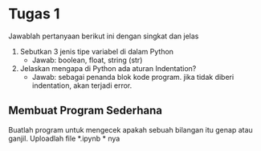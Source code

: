 # Tugas 1

Jawablah pertanyaan berikut ini dengan singkat dan jelas
1. Sebutkan 3 jenis tipe variabel di dalam Python
    * Jawab: boolean, float, string (str)
2. Jelaskan mengapa di Python ada aturan Indentation?
    * Jawab: sebagai penanda blok kode program. jika tidak diberi indentation, akan terjadi error. 
    
## Membuat Program Sederhana

Buatlah program untuk mengecek apakah sebuah bilangan itu genap atau ganjil. Uploadlah file *.ipynb * nya

